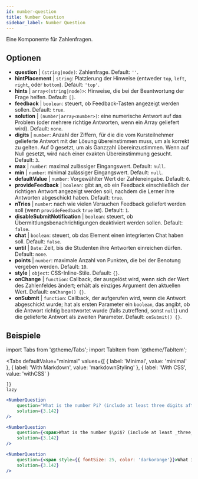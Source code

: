 ```yaml
---
id: number-question 
title: Number Question
sidebar_label: Number Question
---
```


Eine Komponente für Zahlenfragen.

## Optionen

* __question__ | `(string|node)`: Zahlenfrage. Default: `''`.
* __hintPlacement__ | `string`: Platzierung der Hinweise (entweder `top`, `left`, `right`, oder `bottom`). Default: `'top'`.
* __hints__ | `array<(string|node)>`: Hinweise, die bei der Beantwortung der Frage helfen. Default: `[]`.
* __feedback__ | `boolean`: steuert, ob Feedback-Tasten angezeigt werden sollen. Default: `true`.
* __solution__ | `(number|array<number>)`: eine numerische Antwort auf das Problem (oder mehrere richtige Antworten, wenn ein Array geliefert wird). Default: `none`.
* __digits__ | `number`: Anzahl der Ziffern, für die die vom Kursteilnehmer gelieferte Antwort mit der Lösung übereinstimmen muss, um als korrekt zu gelten. Auf 0 gesetzt, um als Ganzzahl übereinzustimmen. Wenn auf Null gesetzt, wird nach einer exakten Übereinstimmung gesucht. Default: `3`.
* __max__ | `number`: maximal zulässiger Eingangswert. Default: `null`.
* __min__ | `number`: minimal zulässiger Eingangswert. Default: `null`.
* __defaultValue__ | `number`: Vorgewählter Wert der Zahleneingabe. Default: `0`.
* __provideFeedback__ | `boolean`: gibt an, ob ein Feedback einschließlich der richtigen Antwort angezeigt werden soll, nachdem die Lerner ihre Antworten abgeschickt haben. Default: `true`.
* __nTries__ | `number`: nach wie vielen Versuchen Feedback geliefert werden soll (wenn `provideFeedback` `true` ist). Default: `1`.
* __disableSubmitNotification__ | `boolean`: steuert, ob Übermittlungsbenachrichtigungen deaktiviert werden sollen. Default: `false`.
* __chat__ | `boolean`: steuert, ob das Element einen integrierten Chat haben soll. Default: `false`.
* __until__ | `Date`: Zeit, bis die Studenten ihre Antworten einreichen dürfen. Default: `none`.
* __points__ | `number`: maximale Anzahl von Punkten, die bei der Benotung vergeben werden. Default: `10`.
* __style__ | `object`: CSS-Inline-Stile. Default: `{}`.
* __onChange__ | `function`: Callback, der ausgelöst wird, wenn sich der Wert des Zahlenfeldes ändert; erhält als einziges Argument den aktuellen Wert. Default: `onChange() {}`.
* __onSubmit__ | `function`: Callback, der aufgerufen wird, wenn die Antwort abgeschickt wurde; hat als ersten Parameter ein `boolean`, das angibt, ob die Antwort richtig beantwortet wurde (falls zutreffend, sonst `null`) und die gelieferte Antwort als zweiten Parameter. Default: `onSubmit() {}`.


## Beispiele

import Tabs from '@theme/Tabs';
import TabItem from '@theme/TabItem';

<Tabs
    defaultValue="minimal"
    values={[
        { label: 'Minimal', value: 'minimal' },
        { label: 'With Markdown', value: 'markdownStyling' },
        { label: 'With CSS', value: 'withCSS' }
        
    ]}
    lazy
>

<TabItem value="minimal">

```jsx live
<NumberQuestion
    question="What is the number Pi? (include at least three digits after the decimal point)"
    solution={3.142}
/>
```
</TabItem>

<TabItem value="markdownStyling">

```jsx live
<NumberQuestion
    question={<span>What is the number $\pi$? (include at least _three_ digits after the decimal point)</span>}
    solution={3.142}
/>
```
</TabItem>

<TabItem value="withCSS">

```jsx live
<NumberQuestion
    question={<span style={{ fontSize: 25, color: 'darkorange'}}>What is the number PI - three digits after the period</span>}
    solution={3.142}
/>
```
</TabItem>

</Tabs>
